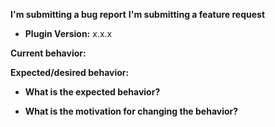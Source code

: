 <!--
BUGS: Please use this template.

The HTML comments below are for your reference, and are not displayed
when your issue is submitted, feel free to leave them.

Choose one of the two headings, delete the other.
-->
**I'm submitting a bug report**
**I'm submitting a feature request**

* **Plugin Version:**
x.x.x

**Current behavior:**
<!--
If the current behavior is a bug, please provide the steps to reproduce.
-->

**Expected/desired behavior:**


* **What is the expected behavior?**


* **What is the motivation for changing the behavior?**